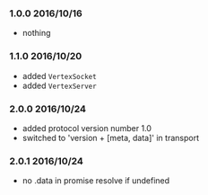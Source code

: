 ### 1.0.0 2016/10/16

* nothing

### 1.1.0 2016/10/20

* added `VertexSocket`
* added `VertexServer`

### 2.0.0 2016/10/24

* added protocol version number 1.0
* switched to 'version + [meta, data]' in transport

### 2.0.1 2016/10/24

* no .data in promise resolve if undefined
